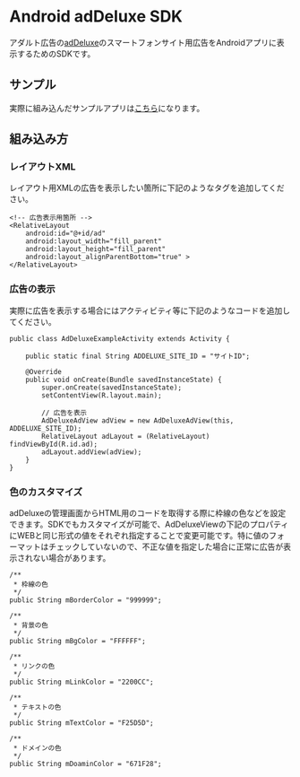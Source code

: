 # Android adDeluxe SDK
アダルト広告の[adDeluxe](http://addeluxe.jp)のスマートフォンサイト用広告をAndroidアプリに表示するためのSDKです。

## サンプル
実際に組み込んだサンプルアプリは[こちら](https://github.com/fukata/Android-AdDeluxeExample)になります。

## 組み込み方 
### レイアウトXML
レイアウト用XMLの広告を表示したい箇所に下記のようなタグを追加してください。

    <!-- 広告表示用箇所 -->
    <RelativeLayout
        android:id="@+id/ad"
        android:layout_width="fill_parent"
        android:layout_height="fill_parent"
        android:layout_alignParentBottom="true" >
    </RelativeLayout>

### 広告の表示
実際に広告を表示する場合にはアクティビティ等に下記のようなコードを追加してください。

	public class AdDeluxeExampleActivity extends Activity {
		
		public static final String ADDELUXE_SITE_ID = "サイトID";
		
		@Override
		public void onCreate(Bundle savedInstanceState) {
			super.onCreate(savedInstanceState);
			setContentView(R.layout.main);
			
			// 広告を表示
			AdDeluxeAdView adView = new AdDeluxeAdView(this, ADDELUXE_SITE_ID);
			RelativeLayout adLayout = (RelativeLayout) findViewById(R.id.ad);
			adLayout.addView(adView);
		}
	}

### 色のカスタマイズ
adDeluxeの管理画面からHTML用のコードを取得する際に枠線の色などを設定できます。SDKでもカスタマイズが可能で、AdDeluxeViewの下記のプロパティにWEBと同じ形式の値をそれぞれ指定することで変更可能です。特に値のフォーマットはチェックしていないので、不正な値を指定した場合に正常に広告が表示されない場合があります。

	/**
	 * 枠線の色
	 */
	public String mBorderColor = "999999";
	
	/**
	 * 背景の色
	 */
	public String mBgColor = "FFFFFF";
	
	/**
	 * リンクの色
	 */
	public String mLinkColor = "2200CC";
	
	/**
	 * テキストの色
	 */
	public String mTextColor = "F25D5D";
	
	/**
	 * ドメインの色
	 */
	public String mDoaminColor = "671F28";
